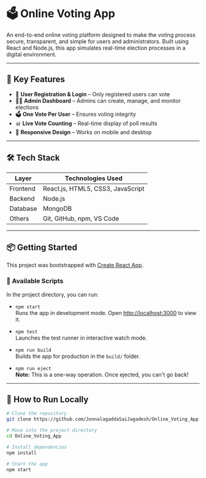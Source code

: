 # 🗳️ Online Voting App

An end-to-end online voting platform designed to make the voting process secure, transparent, and simple for users and administrators. Built using React and Node.js, this app simulates real-time election processes in a digital environment.

---

## 🚀 Key Features

- 👤 **User Registration & Login** – Only registered users can vote
- 🧑‍💼 **Admin Dashboard** – Admins can create, manage, and monitor elections
- 🗳️ **One Vote Per User** – Ensures voting integrity
- 📊 **Live Vote Counting** – Real-time display of poll results
- 📱 **Responsive Design** – Works on mobile and desktop

---

## 🛠️ Tech Stack

| Layer      | Technologies Used                 |
|------------|-----------------------------------|
| Frontend   | React.js, HTML5, CSS3, JavaScript |
| Backend    | Node.js                           |
| Database   | MongoDB                           |
| Others     | Git, GitHub, npm, VS Code         |

---

## 📦 Getting Started

This project was bootstrapped with [Create React App](https://github.com/facebook/create-react-app).

### 🔧 Available Scripts

In the project directory, you can run:

- `npm start`  
  Runs the app in development mode. Open [http://localhost:3000](http://localhost:3000) to view it.

- `npm test`  
  Launches the test runner in interactive watch mode.

- `npm run build`  
  Builds the app for production in the `build/` folder.

- `npm run eject`  
  **Note:** This is a one-way operation. Once ejected, you can't go back!

---

## 🧪 How to Run Locally

```bash
# Clone the repository
git clone https://github.com/JonnalagaddaSaiJagadesh/Online_Voting_App.git

# Move into the project directory
cd Online_Voting_App

# Install dependencies
npm install

# Start the app
npm start
